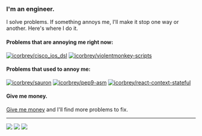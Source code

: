 ### I'm an engineer.

I solve problems. If something annoys me, I'll make it stop one way or another.
Here's where I do it.

#### Problems that are annoying me right now:

[![icorbrey/cisco_ios_dsl](https://github-readme-stats.vercel.app/api/pin/?username=icorbrey&repo=cisco_ios_dsl&theme=github_dark)](https://github.com/icorbrey/cisco_ios_dsl)
[![icorbrey/violentmonkey-scripts](https://github-readme-stats.vercel.app/api/pin/?username=icorbrey&repo=violentmonkey-scripts&theme=github_dark)](https://github.com/icorbrey/violentmonkey-scripts)
  
#### Problems that used to annoy me:

[![icorbrey/sauron](https://github-readme-stats.vercel.app/api/pin/?username=icorbrey&repo=sauron&theme=github_dark)](https://github.com/icorbrey/sauron)
[![icorbrey/pep9-asm](https://github-readme-stats.vercel.app/api/pin/?username=icorbrey&repo=pep9-asm&theme=github_dark)](https://github.com/icorbrey/pep9-asm)
[![icorbrey/react-context-stateful](https://github-readme-stats.vercel.app/api/pin/?username=icorbrey&repo=react-context-stateful&theme=github_dark)](https://github.com/icorbrey/react-context-stateful)

#### Give me money.

[Give me money][sponsor-profile] and I'll find more problems to fix.
  
---

[![][badge-linkedin]][social-linkedin]
[![][badge-medium]][social-medium]
[![][badge-twitter]][social-twitter]

[sponsor-profile]: https://github.com/sponsors/icorbrey "Sponsor Isaac Corbrey on GitHub"

[social-medium]: https://blog.isaaccorbrey.com "Follow Isaac Corbrey on Medium"
[social-twitter]: https://twitter.com/icorbrey "Follow Isaac Corbrey on Twitter"
[social-linkedin]: https://linkedin.com/in/icorbrey "Connect with Isaac Corbrey on LinkedIn"

[badge-medium]: https://img.shields.io/static/v1?style=for-the-badge&logo=medium&label=medium&logoColor=white&labelColor=000000&message=@icorbrey&color=333333
[badge-twitter]: https://img.shields.io/static/v1?style=for-the-badge&logo=twitter&label=twitter&logoColor=white&labelColor=1DA1F2&message=@icorbrey&color=333333
[badge-linkedin]: https://img.shields.io/static/v1?style=for-the-badge&logo=linkedin&label=linkedin&logoColor=white&labelColor=0A66C2&message=/in/icorbrey&color=333333
